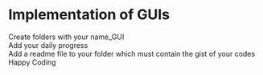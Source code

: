 # Implementation of GUIs
Create folders with your name_GUI <br/>
Add your daily progress <br/>
Add a readme file to your folder which must contain the gist of your codes <br/>
Happy Coding 
